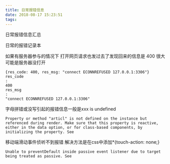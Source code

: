 ```yaml
---
title: 日常报错信息
date: 2018-08-17 15:23:51
tags:
---
```

日常报错信息汇总 

日常的报错记录本
<!-- more -->

如果有服务器参与的情况下 打开网页请求也发过去了发现回来的信息是 400 很大可能是服务器没打开
```
{res_code: 400, res_msg: "connect ECONNREFUSED 127.0.0.1:3306"}
res_code
:
400
res_msg
:
"connect ECONNREFUSED 127.0.0.1:3306"
```
字母拼错或没写引起的报错信息一般是xxx is undefined
```
Property or method "articl" is not defined on the instance but referenced during render. Make sure that this property is reactive, either in the data option, or for class-based components, by initializing the property. See
```
移动端滑动事件侦听不到报错 解决方法是在css中添加*{touch-action: none;}
```
Unable to preventDefault inside passive event listener due to target being treated as passive. See 
```
